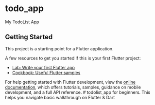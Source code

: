 # todo_app

My TodoList App

## Getting Started

This project is a starting point for a Flutter application.

A few resources to get you started if this is your first Flutter project:

- [Lab: Write your first Flutter app](https://docs.flutter.dev/get-started/codelab)
- [Cookbook: Useful Flutter samples](https://docs.flutter.dev/cookbook)

For help getting started with Flutter development, view the
[online documentation](https://docs.flutter.dev/), which offers tutorials,
samples, guidance on mobile development, and a full API reference.
#   t o d o l i s t _ a p p   f o r   b e g i n n e r s .   T h i s   h e l p s   y o u   n a v i g a t e   b a s i c   w a l k t h r o u g h   o n   F l u t t e r   &   D a r t  
 